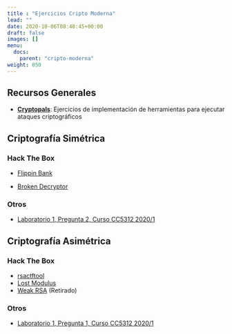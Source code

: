 ```yaml
---
title : "Ejercicios Cripto Moderna"
lead: ""
date: 2020-10-06T08:48:45+00:00
draft: false
images: []
menu:
  docs:
    parent: "cripto-moderna"
weight: 050
---
```


## Recursos Generales

* [**Cryptopals**](https://cryptopals.com/): Ejercicios de implementación de herramientas para ejecutar ataques criptográficos

## Criptografía Simétrica

### Hack The Box

* [Flippin Bank](https://app.hackthebox.eu/challenges/Flippin-Bank)

* [Broken Decryptor](https://app.hackthebox.eu/challenges/Broken-Decryptor)

### Otros

* [Laboratorio 1, Pregunta 2, Curso CC5312 2020/1](https://users.dcc.uchile.cl/~eriveros/cc5312/laboratorios/laboratorio-1/)

## Criptografía Asimétrica

### Hack The Box

* [rsactftool](https://app.hackthebox.com/challenges/rsactftool)
* [Lost Modulus](https://app.hackthebox.com/challenges/lost-modulus)
* [Weak RSA](https://app.hackthebox.com/challenges/weak-rsa) (Retirado)
### Otros


* [Laboratorio 1, Pregunta 1, Curso CC5312 2020/1](https://users.dcc.uchile.cl/~eriveros/cc5312/laboratorios/laboratorio-1/)
